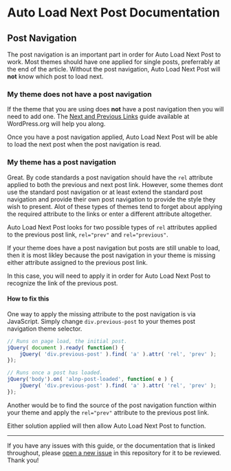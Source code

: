 # Auto Load Next Post Documentation

## Post Navigation

The post navigation is an important part in order for Auto Load Next Post to work. Most themes should have one applied for single posts, preferrably at the end of the article. Without the post navigation, Auto Load Next Post will **not** know which post to load next.

### My theme does not have a post navigation

If the theme that you are using does **not** have a post navigation then you will need to add one. The [Next and Previous Links](https://codex.wordpress.org/Next_and_Previous_Links) guide available at WordPress.org will help you along.

Once you have a post navigation applied, Auto Load Next Post will be able to load the next post when the post navigation is read.

### My theme has a post navigation

Great. By code standards a post navigation should have the `rel` attribute applied to both the previous and next post link. However, some themes dont use the standard post navigation or at least extend the standard post navigation and provide their own post navigation to provide the style they wish to present. Alot of these types of themes tend to forget about applying the required attribute to the links or enter a different attribute altogether.

Auto Load Next Post looks for two possible types of `rel` attributes applied to the previous post link, `rel="prev"` and `rel="previous"`.

If your theme does have a post navigation but posts are still unable to load, then it is most likley because the post navigation in your theme is missing either attribute assigned to the previous post link.

In this case, you will need to apply it in order for Auto Load Next Post to recognize the link of the previous post.

#### How to fix this

One way to apply the missing attribute to the post navigation is via JavaScript. Simply change `div.previous-post` to your themes post navigation theme selector.

```javascript
// Runs on page load, the initial post.
jQuery( document ).ready( function() {
	jQuery( 'div.previous-post' ).find( 'a' ).attr( 'rel', 'prev' );
});

// Runs once a post has loaded.
jQuery('body').on( 'alnp-post-loaded', function( e ) {
	jQuery( 'div.previous-post' ).find( 'a' ).attr( 'rel', 'prev' );
});
```

Another would be to find the source of the post navigation function within your theme and apply the `rel="prev"` attribute to the previous post link.

Either solution applied will then allow Auto Load Next Post to function.


---

If you have any issues with this guide, or the documentation that is linked throughout, please [open a new issue](https://github.com/AutoLoadNextPost/alnp-documentation/issues/new) in this repository for it to be reviewed. Thank you!